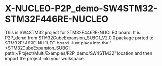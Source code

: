 # X-NUCLEO-P2P_demo-SW4STM32-STM32F446RE-NUCLEO
This is SW4STM32 project for STM32F446RE-NUCLEO board.
It is P2P_demo from STM32CubeExpansion_SUBG1_V2.0.0 package ported to STM32F446RE-NUCLEO board. Just place into the "&lt;STM32CubeExpansion_SUBG1 path>/Project/Multi/Examples/P2P_demo/SW4STM32" location and then import the project into your workspace.
